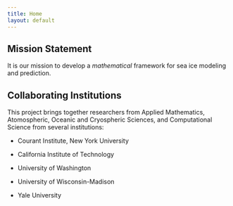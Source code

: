 ```yaml
---
title: Home
layout: default
---
```

## Mission Statement

It is our mission to develop a *mathematical* framework for sea ice
modeling and prediction.



## Collaborating Institutions

This project brings together researchers from Applied Mathematics,
Atomospheric, Oceanic and Cryospheric Sciences, and Computational
Science from several institutions:

- Courant Institute, New York University

- California Institute of Technology

- University of Washington

- University of Wisconsin-Madison

- Yale University